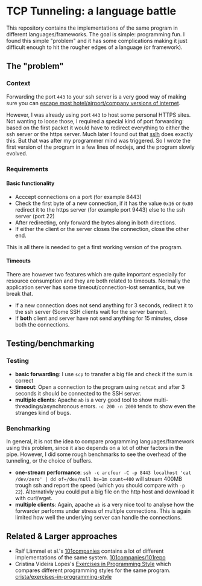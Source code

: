 # TCP Tunneling: a language battle

This repository contains the implementations of the same program in different languages/frameworks. The goal is simple: programming fun. I found this simple "problem" and it has some complications making it just difficult enough to hit the rougher edges of a language (or framework).

## The "problem"
### Context
Forwarding the port `443` to your ssh server is a very good way of making sure you can [escape most hotel/airport/company versions of internet](http://www.reddit.com/r/linux/comments/1aok5j/does_everyone_use_ssh_over_port_443_to_bypass/).

However, I was already using port `443` to host some personal HTTPS sites.
Not wanting to loose those, I required a special kind of port forwarding: based on the first packet it would have to redirect everything to either the ssh server or the https server. Much later I found out that [sslh](http://www.rutschle.net/tech/sslh.shtml) does exactly this. But that was after my programmer mind was triggered. So I wrote the first version of the program in a few lines of nodejs, and the program slowly evolved.

### Requirements
#### Basic functionality

- Acccept connections on a port (for example 8443)
- Check the first byte of a new connection, if it has the value `0x16` or `0x80` redirect it to the https server (for example port 9443) else to the ssh server (port 22)
- After redirecting, only forward the bytes along in both directions.
- If either the client or the server closes the connection, close the other end.

This is all there is needed to get a first working version of the program.

#### Timeouts
There are however two features which are quite important especially for resource consumption and they are both related to timeouts. Normally the application server has some timeout/connection-lost semantics, but we break that.

- If a new connection does not send anything for 3 seconds, redirect it to the ssh server (Some SSH clients wait for the server banner).
- If __both__ client and server have not send anything for 15 minutes, close both the connections.

## Testing/benchmarking
### Testing
- __basic forwarding__: I use `scp` to transfer a big file and check if the sum is correct
- __timeout__: Open a connection to the program using `netcat` and after 3 seconds it should be connected to the SSH server.
- __multiple clients__: Apache `ab` is a very good tool to show multi-threadings/asynchronous errors. `-c 200 -n 2000` tends to show even the stranges kind of bugs.

### Benchmarking
In general, it is not the idea to compare programming languages/framework using this problem, since it also depends on a lot of other factors in the pipe. However, I did some rough benchmarks to see the overhead of the tunneling, or the choice of buffers.

- __one-stream performance__: `ssh -c arcfour -C -p 8443 localhost 'cat /dev/zero' | dd of=/dev/null bs=1m count=400` will stream 400MB trough ssh and report the speed (which you should compare with `-p 22`). Alternativly you could put a big file on the http host and download it with curl/wget.
- __multiple clients__: Again, apache `ab` is a very nice tool to analyse how the forwarder performs under stress of multiple connections. This is again limited how well the underlying server can handle the connections.

## Related & Larger approaches

- Ralf Lämmel et al.'s [101companies](http://101companies.org/) contains a lot of different implementations of the same system. [101companies/101repo](https://github.com/101companies/101repo)
- Cristina Videira Lopes's [Exercises in Programming Style](http://www.amazon.co.uk/Exercises-Programming-Style-Cristina-Videira/dp/1482227371%3FSubscriptionId%3DAKIAILSHYYTFIVPWUY6Q%26tag%3Dduc08-21%26linkCode%3Dxm2%26camp%3D2025%26creative%3D165953%26creativeASIN%3D1482227371) which compares different programming styles for the same program. [crista/exercises-in-programming-style](https://github.com/crista/exercises-in-programming-style)


